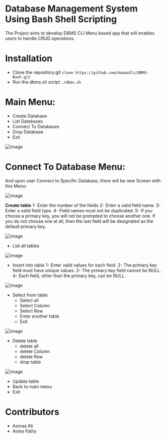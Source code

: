 # Database Management System Using Bash Shell Scripting
The Project aims to develop DBMS CLI Menu based app that will enables users to handle CRUD operations.

# Installation
* Clone the repository:git `clone https://github.com/Asmaa3li/DBMS-Bash.git`
* Run the dbms.sh script `./dbms.sh`

# Main Menu:
* Create Database
* List Databases
* Connect To Databases
* Drop Database
* Exit
  
![image](https://github.com/Asmaa3li/DBMS-Bash/assets/57088227/70234de3-7c5d-4b85-b360-ddcf57a5e7d5)


# Connect To Database Menu:
And upon user Connect to Specific Database, there will be new Screen with this Menu:

![image](https://github.com/Asmaa3li/DBMS-Bash/assets/57088227/a7313d3a-b4a3-44a6-a176-00f36484a2e1)

**Create table**
1- Enter the number of the fields
2- Enter a valid field name.
3- Enter a valid field type.
4- Field names must not be duplicated.
5- If you choose a primary key, you will not be prompted to choose another one. If you do not choose one at all, then the 
   last field will be designated as the default primary key.
  
![image](https://github.com/Asmaa3li/DBMS-Bash/assets/57088227/834ed12a-a4fa-4463-a2f1-032147121b61)

* List all tables

![image](https://github.com/Asmaa3li/DBMS-Bash/assets/57088227/6f1f7453-dc34-4a94-ab76-60a1e3aaafbb)

* Insert into table
1- Enter valid values for each field.
2- The primary key field must have unique values.
3- The primary key field cannot be NULL.
4- Each field, other than the primary key, can be NULL.
  
![image](https://github.com/Asmaa3li/DBMS-Bash/assets/57088227/2255a490-d64c-419d-8968-3d85c88b3c60)

* Select from table
    * Select all
    * Select Column
    * Select Row
    * Enter another table
    * Exit
      
![image](https://github.com/Asmaa3li/DBMS-Bash/assets/57088227/1add22ae-4219-4ad8-b417-89d2661a73d9)

* Delete table
    * delete all
    * delete Column
    * delete Row
    * drop table
      
![image](https://github.com/Asmaa3li/DBMS-Bash/assets/57088227/94a14d85-ff4f-4c8a-805e-bd2075add956)

* Update table
* Back to main menu
* Exit

# Contributors 
* Asmaa Ali
* Aisha Fathy
